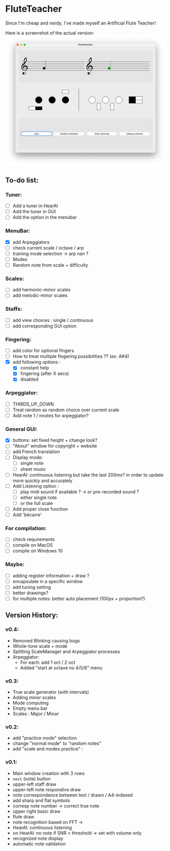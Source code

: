 # FluteTeacher
Since I'm cheap and nerdy, I've made myself an Artificial Flute Teacher!

Here is a screenshot of the actual version:
![Screen1](doc_res/screen2.png)

## To-do list:
### Tuner:
- [ ] Add a tuner in HearAI
- [ ] Add the tuner in GUI
- [ ] Add the option in the menubar
### MenuBar:
- [x] add Arpeggiators
- [ ] check current scale / octave / arp
- [ ] training mode selection -> arp nan ?
- [ ] Modes
- [ ] Random note from scale + difficulty
### Scales:
- [ ] add harmonic-minor scales
- [ ] add melodic-minor scales
### Staffs:
- [ ] add view choices : single / continuous
- [ ] add corresponding GUI option
### Fingering:
- [ ] add color for optional fingers 
- [ ] How to treat multiple fingering possibilities ?? (ex: A#4)
- [x] add following options :
  - [x] constant help
  - [x] fingering (after X secs)
  - [x] disabled
### Arpeggiator:
- [ ] THIRDS_UP_DOWN
- [ ] Treat random as random choice over current scale
- [ ] Add note 1 / nnotes for arpeggiator?
### General GUI:
- [x] buttons: set fixed height + change look?
- [ ] "About" window for copyright + website
- [ ] add French translation
- [ ] Display mode:
  - [ ] single note
  - [ ] sheet music
- [ ] HearAI: continuous listening but take the last 200ms? in order to update more quickly and accurately
- [ ] Add Listening option :
  - [ ] play midi sound if available ? -> or pre-recorded sound ?
  - [ ] either single note
  - [ ] or the full scale
- [ ] Add proper close function
- [ ] Add 'bécarre'

### For compilation:
- [ ] check requirements
- [ ] compile on MacOS
- [ ] compile on Windows 10

### Maybe:
- [ ] adding register information + draw ?
- [ ] encapsulate in a specific window
- [ ] add tuning setting
- [ ] better drawings?
- [ ] for multiple notes: better auto placement (100px + proportion?)

## Version History:
### v0.4:
- Removed Blinking causing bugs
- Whole-tone scale + mode
- Splitting ScaleManager and Arpeggiator processes
- Arpeggiator:
  - For each: add 1 oct / 2 oct
  - Added "start at octave no 4/5/6" menu 


### v0.3:
- True scale generator (with intervals)
- Adding minor scales
- Mode computing
- Empty menu bar
- Scales : Major / Minor

### v0.2:
- add "practice mode" selection
- change "normal mode" to "random notes"
- add "scale and modes practice" :

### v0.1:
- Main window creation with 3 rows
- `next` (note) button
- upper-left staff draw
- upper-left note respondive draw
- note correspondance between text / drawn / A4-indexed
- add sharp and flat symbols
- corresp note number -> correct true note
- upper right basic draw
- flute draw
- note recognition based on FFT &rarr;
- HearAI: continuous listening
- on HearAI: no note if SNR < threshold &rarr; set with volume only
- recognized note display
- automatic note validation
